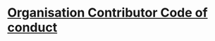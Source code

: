 # [Organisation Contributor Code of conduct](https://baloise.github.io/open-source/docs/md/guides/governance.html#code-of-conduct)
